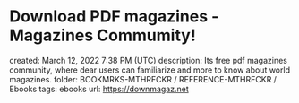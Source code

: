 # Download PDF magazines - Magazines Commumity!

created: March 12, 2022 7:38 PM (UTC)
description: Its free pdf magazines community, where dear users can familiarize and more to know about world magazines.
folder: BOOKMRKS-MTHRFCKR / REFERENCE-MTHRFCKR / Ebooks
tags: ebooks
url: https://downmagaz.net